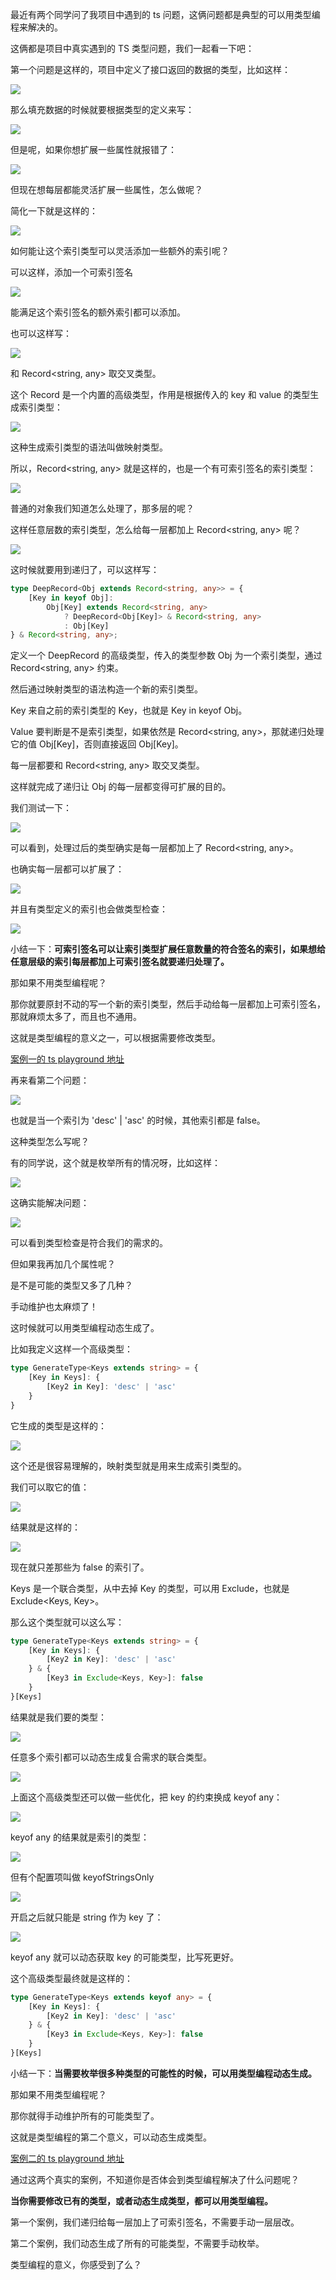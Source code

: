 最近有两个同学问了我项目中遇到的 ts 问题，这俩问题都是典型的可以用类型编程来解决的。

这俩都是项目中真实遇到的 TS 类型问题，我们一起看一下吧：

第一个问题是这样的，项目中定义了接口返回的数据的类型，比如这样：

![](https://p9-juejin.byteimg.com/tos-cn-i-k3u1fbpfcp/3e068564f03b4dc285a079783cbde186~tplv-k3u1fbpfcp-watermark.image?)

那么填充数据的时候就要根据类型的定义来写：

![](https://p1-juejin.byteimg.com/tos-cn-i-k3u1fbpfcp/11ec2964b4374f3eb37d2b75cd100b91~tplv-k3u1fbpfcp-watermark.image?)

但是呢，如果你想扩展一些属性就报错了：

![](https://p6-juejin.byteimg.com/tos-cn-i-k3u1fbpfcp/258248091d9140a4b5086f49702020b1~tplv-k3u1fbpfcp-watermark.image?)

但现在想每层都能灵活扩展一些属性，怎么做呢？

简化一下就是这样的：

![](https://p3-juejin.byteimg.com/tos-cn-i-k3u1fbpfcp/acb4ef8bd47e46e281e7e65f76789e42~tplv-k3u1fbpfcp-watermark.image?)

如何能让这个索引类型可以灵活添加一些额外的索引呢？

可以这样，添加一个可索引签名

![](https://p9-juejin.byteimg.com/tos-cn-i-k3u1fbpfcp/4d389c152b2243aa832259463e8f6b29~tplv-k3u1fbpfcp-watermark.image?)

能满足这个索引签名的额外索引都可以添加。

也可以这样写：

![](https://p6-juejin.byteimg.com/tos-cn-i-k3u1fbpfcp/7ef20dc51ec64060b17a0095882aea73~tplv-k3u1fbpfcp-watermark.image?)

和 Record<string, any> 取交叉类型。

这个 Record 是一个内置的高级类型，作用是根据传入的 key 和 value 的类型生成索引类型：

![](https://p6-juejin.byteimg.com/tos-cn-i-k3u1fbpfcp/eda9f2842c1b43fab2843a778c0f7257~tplv-k3u1fbpfcp-watermark.image?)

这种生成索引类型的语法叫做映射类型。

所以，Record<string, any> 就是这样的，也是一个有可索引签名的索引类型：

![](https://p6-juejin.byteimg.com/tos-cn-i-k3u1fbpfcp/d2a3ec1f0e5a494fb3cc0db61d005199~tplv-k3u1fbpfcp-watermark.image?)

普通的对象我们知道怎么处理了，那多层的呢？

这样任意层数的索引类型，怎么给每一层都加上 Record<string, any> 呢？

![](https://p3-juejin.byteimg.com/tos-cn-i-k3u1fbpfcp/412296c71e4743648d2611b694024a26~tplv-k3u1fbpfcp-watermark.image?)

这时候就要用到递归了，可以这样写：

```typescript
type DeepRecord<Obj extends Record<string, any>> = {
    [Key in keyof Obj]: 
        Obj[Key] extends Record<string, any>
            ? DeepRecord<Obj[Key]> & Record<string, any>
            : Obj[Key]
} & Record<string, any>;
```

定义一个 DeepRecord 的高级类型，传入的类型参数 Obj 为一个索引类型，通过 Record<string, any> 约束。

然后通过映射类型的语法构造一个新的索引类型。

Key 来自之前的索引类型的 Key，也就是 Key in keyof Obj。

Value 要判断是不是索引类型，如果依然是 Record<string, any>，那就递归处理它的值 Obj[Key]，否则直接返回 Obj[Key]。

每一层都要和 Record<string, any> 取交叉类型。

这样就完成了递归让 Obj 的每一层都变得可扩展的目的。

我们测试一下：

![](https://p6-juejin.byteimg.com/tos-cn-i-k3u1fbpfcp/57af468b9fb644269160ff584a588ece~tplv-k3u1fbpfcp-watermark.image?)

可以看到，处理过后的类型确实是每一层都加上了 Record<string, any>。

也确实每一层都可以扩展了：

![](https://p3-juejin.byteimg.com/tos-cn-i-k3u1fbpfcp/2c87c0a4bccf4749bf1f84440e66d4b8~tplv-k3u1fbpfcp-watermark.image?)

并且有类型定义的索引也会做类型检查：

![](https://p1-juejin.byteimg.com/tos-cn-i-k3u1fbpfcp/36e541a84c96419cbfc010f55b4ab68f~tplv-k3u1fbpfcp-watermark.image?)

小结一下：**可索引签名可以让索引类型扩展任意数量的符合签名的索引，如果想给任意层级的索引每层都加上可索引签名就要递归处理了。**

那如果不用类型编程呢？

那你就要原封不动的写一个新的索引类型，然后手动给每一层都加上可索引签名，那就麻烦太多了，而且也不通用。

这就是类型编程的意义之一，可以根据需要修改类型。

[案例一的 ts playground 地址](https://www.typescriptlang.org/play?#code/C4TwDgpgBAIghsOUC8UDeAoK2pzwLigDsBXAWwCMIAnAbixwqcMxzagGMvDTKb72OACYjCAZ2DUAlkQDmAnAF8ANA2wQNLNewBme8ZJnztbEUJ7kqdbYoy3QkWBrAAlCBwD21IQB4A8hQAVlAQAB7AEERCYlBunt4+EtJyyrhEIAB8GSjo2gDaANIQIFAyUADWxR46UAGBALqEJjh1hcX1IeGR0bHuXr5JRqlw6RnNggD8ThCufQmtRSD12QBkvfEDhilpmePshAvtdlBrcf2JW7LDo-QYDtDUEDGoMM5nCfCIGbeeRBJQQgQcEInyQqFYODwwKgAEZVGwmBQtIJsFwOIQ4XszIQAORQnE2eE4DQQZEovQ6XGInFEwTYqAAJhsdiAA)

再来看第二个问题：

![](https://p3-juejin.byteimg.com/tos-cn-i-k3u1fbpfcp/d45527a9e92c4ce3ad4347bc9b5b54e8~tplv-k3u1fbpfcp-watermark.image?)

也就是当一个索引为 'desc' | 'asc' 的时候，其他索引都是 false。

这种类型怎么写呢？

有的同学说，这个就是枚举所有的情况呀，比如这样：

![](https://p3-juejin.byteimg.com/tos-cn-i-k3u1fbpfcp/f23645078fc44085b7a36980aa74767d~tplv-k3u1fbpfcp-watermark.image?)

这确实能解决问题：

![](https://p1-juejin.byteimg.com/tos-cn-i-k3u1fbpfcp/6956aaeb7b9f447b9e807056a6d94060~tplv-k3u1fbpfcp-watermark.image?)

可以看到类型检查是符合我们的需求的。

但如果我再加几个属性呢？

是不是可能的类型又多了几种？

手动维护也太麻烦了！

这时候就可以用类型编程动态生成了。

比如我定义这样一个高级类型：

```typescript
type GenerateType<Keys extends string> = {
    [Key in Keys]: {
        [Key2 in Key]: 'desc' | 'asc'
    }
}
```
它生成的类型是这样的：

![](https://p9-juejin.byteimg.com/tos-cn-i-k3u1fbpfcp/36e31de8fd3c463abddb8870a73e9d8f~tplv-k3u1fbpfcp-watermark.image?)

这个还是很容易理解的，映射类型就是用来生成索引类型的。

我们可以取它的值：

![](https://p6-juejin.byteimg.com/tos-cn-i-k3u1fbpfcp/059cdeae9ad14b53a8ea2d99dd2f454a~tplv-k3u1fbpfcp-watermark.image?)

结果就是这样的：

![](https://p1-juejin.byteimg.com/tos-cn-i-k3u1fbpfcp/cff5d073d12f40c2a2581ce85aa2a2df~tplv-k3u1fbpfcp-watermark.image?)

现在就只差那些为 false 的索引了。

Keys 是一个联合类型，从中去掉 Key 的类型，可以用 Exclude，也就是 Exclude<Keys, Key>。

那么这个类型就可以这么写：
```typescript
type GenerateType<Keys extends string> = {
    [Key in Keys]: {
        [Key2 in Key]: 'desc' | 'asc'
    } & {
        [Key3 in Exclude<Keys, Key>]: false
    }
}[Keys]
```
结果就是我们要的类型：

![](https://p6-juejin.byteimg.com/tos-cn-i-k3u1fbpfcp/2e1ffdd8c34642b29af4385190bc7874~tplv-k3u1fbpfcp-watermark.image?)

任意多个索引都可以动态生成复合需求的联合类型。

![](https://p1-juejin.byteimg.com/tos-cn-i-k3u1fbpfcp/23be1dc23a424a3bb3cc98c412247ce3~tplv-k3u1fbpfcp-watermark.image?)

上面这个高级类型还可以做一些优化，把 key 的约束换成 keyof any：

![](https://p1-juejin.byteimg.com/tos-cn-i-k3u1fbpfcp/601565b08a98493b9efc30dd4c169c75~tplv-k3u1fbpfcp-watermark.image?)

keyof any 的结果就是索引的类型：

![](https://p1-juejin.byteimg.com/tos-cn-i-k3u1fbpfcp/9be688247f3d46f0b114b6a4a9febe20~tplv-k3u1fbpfcp-watermark.image?)

但有个配置项叫做 keyofStringsOnly

![](https://p9-juejin.byteimg.com/tos-cn-i-k3u1fbpfcp/32f78c5970a846288b1927785f82798f~tplv-k3u1fbpfcp-watermark.image?)

开启之后就只能是 string 作为 key 了：

![](https://p1-juejin.byteimg.com/tos-cn-i-k3u1fbpfcp/050762aefc9e4e6bb86d2b79eecba53f~tplv-k3u1fbpfcp-watermark.image?)

keyof any 就可以动态获取 key 的可能类型，比写死更好。

这个高级类型最终就是这样的：

```typescript
type GenerateType<Keys extends keyof any> = {
    [Key in Keys]: {
        [Key2 in Key]: 'desc' | 'asc'
    } & {
        [Key3 in Exclude<Keys, Key>]: false
    }
}[Keys]
```

小结一下：**当需要枚举很多种类型的可能性的时候，可以用类型编程动态生成。**

那如果不用类型编程呢？

那你就得手动维护所有的可能类型了。

这就是类型编程的第二个意义，可以动态生成类型。

[案例二的 ts playground 地址](https://www.typescriptlang.org/play?#code/C4TwDgpgBA4hB2EBOBDYEAq4IB4DSEIAzlBAB7rwAmJA1oQPYBmUK8IAfFALxQDeAKCjCoAbQIgoAS3hQJRALoAufkJHrxhAEzTZE5VADkVCEQDGhqAB8jKc4bXCAvlABkq9RokBmXVACiZGYANgCuJviERAA0coQcBkwowUQQjlBOAk6axAoA3AICoJBQSKY8sAjIaJjYOIYojZY2hgBG7c1GZt2GHAUCZgzwRMCsSmUkvILqjSgqDfbR6e2tKkkpEEvq3WZryalZhYPDo6ul5VPps3sbWyIr8yaL6Ts3B5kDQyNQu+eTHiJrrZnuoHkYnhY7sJXlB1u8BEA)

通过这两个真实的案例，不知道你是否体会到类型编程解决了什么问题呢？

**当你需要修改已有的类型，或者动态生成类型，都可以用类型编程。**

第一个案例，我们递归给每一层加上了可索引签名，不需要手动一层层改。

第二个案例，我们动态生成了所有的可能类型，不需要手动枚举。

类型编程的意义，你感受到了么？
